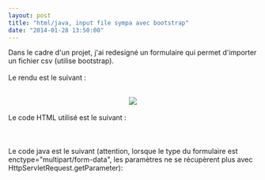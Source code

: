 ```yaml
---
layout: post
title: "html/java, input file sympa avec bootstrap"
date: "2014-01-28 13:50:00"
---
```

Dans le cadre d'un projet, j'ai redesigné un formulaire qui permet d'importer un fichier csv (utilise bootstrap).<br /><br />Le rendu est le suivant :<br /><br /><div class="separator" style="clear: both; text-align: center;"><a href="http://2.bp.blogspot.com/-GbpePebl9sw/Uuek_yww54I/AAAAAAAADuw/gMzZw1TdYRA/s1600/Untitled.png" imageanchor="1" style="margin-left: 1em; margin-right: 1em;"><img border="0" src="http://2.bp.blogspot.com/-GbpePebl9sw/Uuek_yww54I/AAAAAAAADuw/gMzZw1TdYRA/s320/Untitled.png" /></a></div><br />Le code HTML utilisé est le suivant :<br /><br /><script src="http://pastebin.com/embed_js.php?i=CD00ksSn"></script><br /><br />Le code java est le suivant (attention, lorsque le type du formulaire est enctype="multipart/form-data", les paramètres ne se récupèrent plus avec HttpServletRequest.getParameter):<br /><br /><script src="http://pastebin.com/embed_js.php?i=aDMX7AUq"></script><br /><br />
